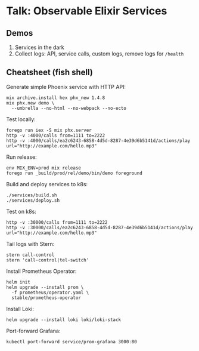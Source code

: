 Talk: Observable Elixir Services
================================

## Demos

1. Services in the dark
2. Collect logs: API, service calls, custom logs, remove logs for `/health`

## Cheatsheet (fish shell)

Generate simple Phoenix service with HTTP API:

```
mix archive.install hex phx_new 1.4.8
mix phx.new demo \
  --umbrella --no-html --no-webpack --no-ecto
```

Test locally:
```
forego run iex -S mix phx.server
http -v :4000/calls from=1111 to=2222
http -v :4000/calls/ea2c6243-6858-4d5d-8287-4e39d6b5141d/actions/play url="http://example.com/hello.mp3"
```

Run release: 
```
env MIX_ENV=prod mix release
forego run _build/prod/rel/demo/bin/demo foreground
```

Build and deploy services to k8s:
```
./services/build.sh
./services/deploy.sh
```

Test on k8s:
```
http -v :30000/calls from=1111 to=2222
http -v :30000/calls/ea2c6243-6858-4d5d-8287-4e39d6b5141d/actions/play url="http://example.com/hello.mp3"
```

Tail logs with Stern:
```
stern call-control
stern 'call-control|tel-switch'
```

Install Prometheus Operator:
```
helm init
helm upgrade --install prom \
  -f prometheus/operator.yaml \
  stable/prometheus-operator
```

Install Loki:
```
helm upgrade --install loki loki/loki-stack
```

Port-forward Grafana:
```
kubectl port-forward service/prom-grafana 3000:80
```
